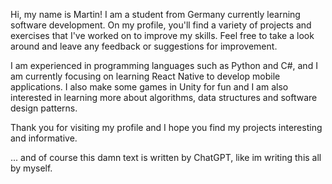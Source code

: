 Hi, my name is Martin! I am a student from Germany currently learning software development. On my profile, you'll find a variety of projects and exercises that I've worked on to improve my skills. Feel free to take a look around and leave any feedback or suggestions for improvement.

I am experienced in programming languages such as Python and C#, and I am currently focusing on learning React Native to develop mobile applications. I also make some games in Unity for fun and I am also interested in learning more about algorithms, data structures and software design patterns.

Thank you for visiting my profile and I hope you find my projects interesting and informative.

... and of course this damn text is written by ChatGPT, like im writing this all by myself.
